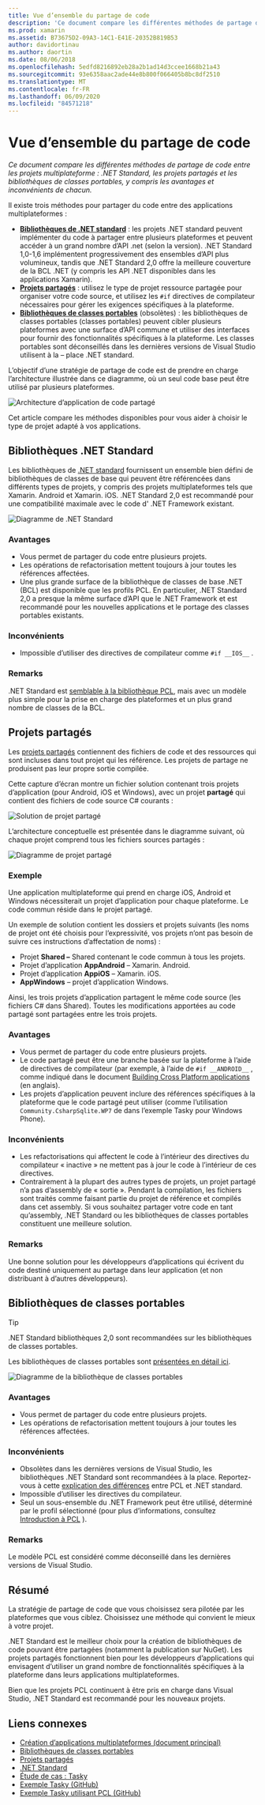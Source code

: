 ```yaml
---
title: Vue d’ensemble du partage de code
description: 'Ce document compare les différentes méthodes de partage de code entre les projets multiplateformes : les projets partagés, les bibliothèques de classes portables et les .NET Standard, y compris les avantages et inconvénients de chacun d’entre eux.'
ms.prod: xamarin
ms.assetid: B73675D2-09A3-14C1-E41E-20352B819B53
author: davidortinau
ms.author: daortin
ms.date: 08/06/2018
ms.openlocfilehash: 5edfd8216892eb28a2b1ad14d3ccee1668b21a43
ms.sourcegitcommit: 93e6358aac2ade44e8b800f066405b8bc8df2510
ms.translationtype: MT
ms.contentlocale: fr-FR
ms.lasthandoff: 06/09/2020
ms.locfileid: "84571218"
---
```

# <a name="sharing-code-overview"></a>Vue d’ensemble du partage de code

_Ce document compare les différentes méthodes de partage de code entre les projets multiplateforme : .NET Standard, les projets partagés et les bibliothèques de classes portables, y compris les avantages et inconvénients de chacun._

Il existe trois méthodes pour partager du code entre des applications multiplateformes :

- [**Bibliothèques de .NET standard**](#Net_Standard) : les projets .NET standard peuvent implémenter du code à partager entre plusieurs plateformes et peuvent accéder à un grand nombre d’API .net (selon la version). .NET Standard 1,0-1,6 implémentent progressivement des ensembles d’API plus volumineux, tandis que .NET Standard 2,0 offre la meilleure couverture de la BCL .NET (y compris les API .NET disponibles dans les applications Xamarin).
- [**Projets partagés**](#Shared_Projects) : utilisez le type de projet ressource partagée pour organiser votre code source, et utilisez les `#if` directives de compilateur nécessaires pour gérer les exigences spécifiques à la plateforme.
- [**Bibliothèques de classes portables**](#Portable_Class_Libraries) (obsolètes) : les bibliothèques de classes portables (classes portables) peuvent cibler plusieurs plateformes avec une surface d’API commune et utiliser des interfaces pour fournir des fonctionnalités spécifiques à la plateforme. Les classes portables sont déconseillés dans les dernières versions de Visual Studio utilisent à la &ndash; place .NET standard.

L’objectif d’une stratégie de partage de code est de prendre en charge l’architecture illustrée dans ce diagramme, où un seul code base peut être utilisé par plusieurs plateformes.

 ![Architecture d’application de code partagé](code-sharing-images/conceptualarchitecture.png "Architecture d’application de code partagé")

Cet article compare les méthodes disponibles pour vous aider à choisir le type de projet adapté à vos applications.

<a name="Net_Standard"></a>

## <a name="net-standard-libraries"></a>Bibliothèques .NET Standard

Les bibliothèques de [.NET standard](~/cross-platform/app-fundamentals/net-standard.md) fournissent un ensemble bien défini de bibliothèques de classes de base qui peuvent être référencées dans différents types de projets, y compris des projets multiplateformes tels que Xamarin. Android et Xamarin. iOS. .NET Standard 2,0 est recommandé pour une compatibilité maximale avec le code d' .NET Framework existant.

![Diagramme de .NET Standard](code-sharing-images/netstandard.png "Diagramme de .NET Standard")

### <a name="benefits"></a>Avantages

- Vous permet de partager du code entre plusieurs projets.
- Les opérations de refactorisation mettent toujours à jour toutes les références affectées.
- Une plus grande surface de la bibliothèque de classes de base .NET (BCL) est disponible que les profils PCL. En particulier, .NET Standard 2,0 a presque la même surface d’API que le .NET Framework et est recommandé pour les nouvelles applications et le portage des classes portables existants.

### <a name="disadvantages"></a>Inconvénients

- Impossible d’utiliser des directives de compilateur comme `#if __IOS__` .

### <a name="remarks"></a>Remarks

.NET Standard est [semblable à la bibliothèque PCL](https://docs.microsoft.com/dotnet/standard/net-standard#comparison-to-portable-class-libraries), mais avec un modèle plus simple pour la prise en charge des plateformes et un plus grand nombre de classes de la BCL.

<a name="Shared_Projects"></a>

## <a name="shared-projects"></a>Projets partagés

Les [projets partagés](~/cross-platform/app-fundamentals/shared-projects.md) contiennent des fichiers de code et des ressources qui sont incluses dans tout projet qui les référence. Les projets de partage ne produisent pas leur propre sortie compilée.

Cette capture d’écran montre un fichier solution contenant trois projets d’application (pour Android, iOS et Windows), avec un projet **partagé** qui contient des fichiers de code source C# courants :

![Solution de projet partagé](code-sharing-images/sharedsolution.png "Solution de projet partagé")

L’architecture conceptuelle est présentée dans le diagramme suivant, où chaque projet comprend tous les fichiers sources partagés :

![Diagramme de projet partagé](code-sharing-images/sharedassetproject.png "Diagramme de projet partagé")

### <a name="example"></a>Exemple

Une application multiplateforme qui prend en charge iOS, Android et Windows nécessiterait un projet d’application pour chaque plateforme. Le code commun réside dans le projet partagé.

Un exemple de solution contient les dossiers et projets suivants (les noms de projet ont été choisis pour l’expressivité, vos projets n’ont pas besoin de suivre ces instructions d’affectation de noms) :

- Projet **Shared –** Shared contenant le code commun à tous les projets.
- Projet d’application **AppAndroid** – Xamarin. Android.
- Projet d’application **AppiOS** – Xamarin. iOS.
- **AppWindows** – projet d’application Windows.

Ainsi, les trois projets d’application partagent le même code source (les fichiers C# dans Shared). Toutes les modifications apportées au code partagé sont partagées entre les trois projets.

### <a name="benefits"></a>Avantages

- Vous permet de partager du code entre plusieurs projets.
- Le code partagé peut être une branche basée sur la plateforme à l’aide de directives de compilateur (par exemple, à l’aide de `#if __ANDROID__` , comme indiqué dans le document [Building Cross Platform applications](~/cross-platform/app-fundamentals/building-cross-platform-applications/index.md) (en anglais).
- Les projets d’application peuvent inclure des références spécifiques à la plateforme que le code partagé peut utiliser (comme l’utilisation `Community.CsharpSqlite.WP7` de dans l’exemple Tasky pour Windows Phone).

### <a name="disadvantages"></a>Inconvénients

- Les refactorisations qui affectent le code à l’intérieur des directives du compilateur « inactive » ne mettent pas à jour le code à l’intérieur de ces directives.
- Contrairement à la plupart des autres types de projets, un projet partagé n’a pas d’assembly de « sortie ». Pendant la compilation, les fichiers sont traités comme faisant partie du projet de référence et compilés dans cet assembly. Si vous souhaitez partager votre code en tant qu’assembly, .NET Standard ou les bibliothèques de classes portables constituent une meilleure solution.

<a name="Shared_Remarks"></a>

### <a name="remarks"></a>Remarks

Une bonne solution pour les développeurs d’applications qui écrivent du code destiné uniquement au partage dans leur application (et non distribuant à d’autres développeurs).

<a name="Portable_Class_Libraries"></a>

## <a name="portable-class-libraries"></a>Bibliothèques de classes portables

> [!TIP]
> .NET Standard bibliothèques 2,0 sont recommandées sur les bibliothèques de classes portables.

Les bibliothèques de classes portables sont [présentées en détail ici](~/cross-platform/app-fundamentals/pcl.md).

![Diagramme de la bibliothèque de classes portables](code-sharing-images/portableclasslibrary.png "Diagramme de la bibliothèque de classes portables")

### <a name="benefits"></a>Avantages

- Vous permet de partager du code entre plusieurs projets.
- Les opérations de refactorisation mettent toujours à jour toutes les références affectées.

### <a name="disadvantages"></a>Inconvénients

- Obsolètes dans les dernières versions de Visual Studio, les bibliothèques .NET Standard sont recommandées à la place. Reportez-vous à cette [explication des différences](https://docs.microsoft.com/dotnet/standard/net-standard#comparison-to-portable-class-libraries) entre PCL et .NET standard.
- Impossible d’utiliser les directives du compilateur.
- Seul un sous-ensemble du .NET Framework peut être utilisé, déterminé par le profil sélectionné (pour plus d’informations, consultez [Introduction à PCL](~/cross-platform/app-fundamentals/pcl.md) ).

### <a name="remarks"></a>Remarks

Le modèle PCL est considéré comme déconseillé dans les dernières versions de Visual Studio.

## <a name="summary"></a>Résumé

La stratégie de partage de code que vous choisissez sera pilotée par les plateformes que vous ciblez. Choisissez une méthode qui convient le mieux à votre projet.

.NET Standard est le meilleur choix pour la création de bibliothèques de code pouvant être partagées (notamment la publication sur NuGet). Les projets partagés fonctionnent bien pour les développeurs d’applications qui envisagent d’utiliser un grand nombre de fonctionnalités spécifiques à la plateforme dans leurs applications multiplateformes.

Bien que les projets PCL continuent à être pris en charge dans Visual Studio, .NET Standard est recommandé pour les nouveaux projets.

## <a name="related-links"></a>Liens connexes

- [Création d’applications multiplateformes (document principal)](~/cross-platform/app-fundamentals/building-cross-platform-applications/index.md)
- [Bibliothèques de classes portables](~/cross-platform/app-fundamentals/pcl.md)
- [Projets partagés](~/cross-platform/app-fundamentals/shared-projects.md)
- [.NET Standard](~/cross-platform/app-fundamentals/net-standard.md)
- [Étude de cas : Tasky](~/cross-platform/app-fundamentals/building-cross-platform-applications/case-study-tasky.md)
- [Exemple Tasky (GitHub)](https://github.com/xamarin/mobile-samples/tree/master/Tasky)
- [Exemple Tasky utilisant PCL (GitHub)](https://github.com/xamarin/mobile-samples/tree/master/TaskyPortable)
